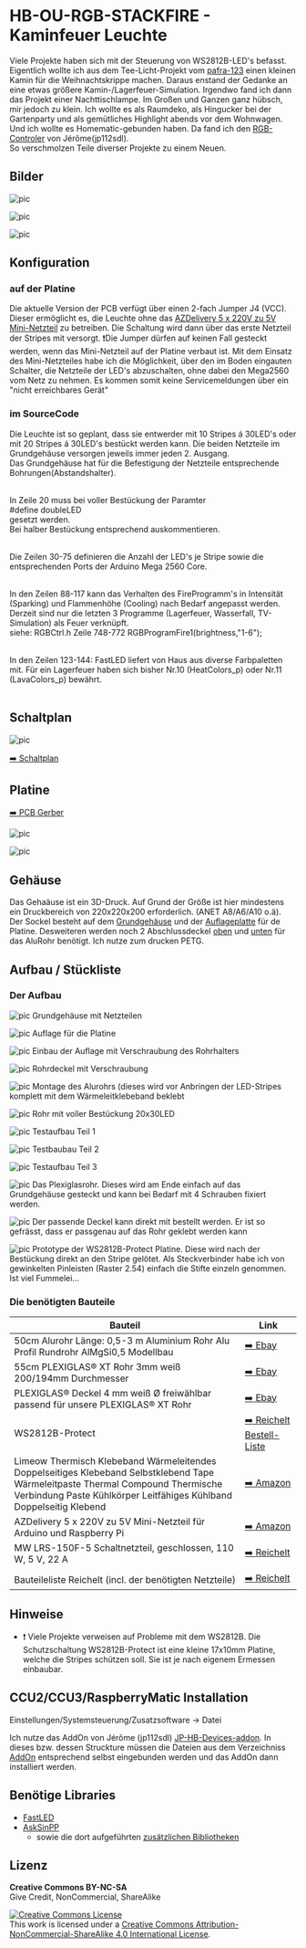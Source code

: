 # HB-OU-RGB-STACKFIRE - Kaminfeuer Leuchte

Viele Projekte haben sich mit der Steuerung von WS2812B-LED's befasst. 
Eigentlich wollte ich aus dem Tee-Licht-Projekt vom [pafra-123](https://github.com/pafra-123/HB_LED_Teelicht) einen kleinen Kamin für die Weihnachtskrippe machen.
Daraus enstand der Gedanke an eine etwas größere Kamin-/Lagerfeuer-Simulation. 
Irgendwo fand ich dann das Projekt einer Nachttischlampe.
Im Großen und Ganzen ganz hübsch, mir jedoch zu klein. Ich wollte es als Raumdeko, als Hingucker bei der Gartenparty und als gemütliches Highlight abends vor dem Wohnwagen. Und ich wollte es Homematic-gebunden haben. Da fand ich den [RGB-Controler](https://github.com/jp112sdl/HB-UNI-RGB-LED-CTRL) von Jérôme(jp112sdl).<br>
So verschmolzen Teile diverser Projekte zu einem Neuen.


## Bilder

![pic](Images/*.jpg)

![pic](Images/*.jpg)

![pic](Images/*.jpg)


## Konfiguration
### auf der Platine
Die aktuelle Version der PCB verfügt über einen 2-fach Jumper J4 (VCC). Dieser ermöglicht es, die Leuchte ohne das [AZDelivery 5 x 220V zu 5V Mini-Netzteil](https://www.amazon.de/gp/product/B07V7GHK51/ref=ppx_yo_dt_b_asin_title_o06_s00?ie=UTF8&psc=1) zu betreiben. Die Schaltung wird dann über das erste Netzteil der Stripes mit versorgt.
:exclamation:Die Jumper dürfen auf keinen Fall gesteckt werden, wenn das Mini-Netzteil auf der Platine verbaut ist.
Mit dem Einsatz des Mini-Netzteiles habe ich die Möglichkeit, über den im Boden eingauten Schalter, die Netzteile der LED's abzuschalten, ohne dabei den Mega2560 vom Netz zu nehmen. Es kommen somit keine Servicemeldungen über ein "nicht erreichbares Gerät"

### im SourceCode
Die Leuchte ist so geplant, dass sie entwerder mit 10 Stripes á 30LED's oder mit 20 Stripes á 30LED's bestückt werden kann.
Die beiden Netzteile im Grundgehäuse versorgen jeweils immer jeden 2. Ausgang.<br>
Das Grundgehäuse hat für die Befestigung der Netzteile entsprechende Bohrungen(Abstandshalter).<br><br>

In Zeile 20 muss bei voller Bestückung der Paramter<br> #define doubleLED<br> gesetzt werden.<br> Bei halber Bestückung entsprechend auskommentieren.<br><br>

Die Zeilen 30-75 definieren die Anzahl der LED's je Stripe sowie die entsprechenden Ports der Arduino Mega 2560 Core.<br><br>

In den Zeilen 88-117 kann das Verhalten des FireProgramm's in Intensität (Sparking) und Flammenhöhe (Cooling) nach Bedarf angepasst werden.
Derzeit sind nur die letzten 3 Programme (Lagerfeuer, Wasserfall, TV-Simulation) als Feuer verknüpft.<br>
siehe: RGBCtrl.h Zeile 748-772 RGBProgramFire1(brightness,"1-6");<br><br>

In den Zeilen 123-144: FastLED liefert von Haus aus diverse Farbpaletten mit. Für ein Lagerfeuer haben sich bisher Nr.10 (HeatColors_p) oder Nr.11 (LavaColors_p) bewährt.<br><br>

## Schaltplan

![pic](Images/PCB_HB-OU-RGB-STACKFIRE/Schaltplan_HB-OU-RGB-STACKFIRE-V2.png)

[:arrow_right: Schaltplan](Images/PCB_HB-OU-RGB-STACKFIRE/Schaltplan_HB-OU-RGB-STACKFIRE-V2.pdf)


## Platine

[:arrow_right: PCB Gerber](Platine/HB-OU-RGB-STACKFIRE(Mega2560)-V2/HB-OU-RGB-STACKFIRE-V2.zip)

![pic](Images/PCB_HB-OU-RGB-STACKFIRE/HB-OU-RGB-STACKFIRE_Front_klein.png)

![pic](Images/PCB_HB-OU-RGB-STACKFIRE/HB-OU-RGB-STACKFIRE_Back_klein.png)

## Gehäuse

Das Gehaäuse ist ein 3D-Druck. Auf Grund der Größe ist hier mindestens ein Druckbereich von 220x220x200 erforderlich.
(ANET A8/A6/A10 o.ä).
Der Sockel besteht auf dem [Grundgehäuse](Gehäuse/Stack-Fire-Leuchte_Sockel_V1.stl) und der [Auflageplatte](Gehäuse/Stack-Fire-Leuchte_Sockel_Platine_V1.stl) für de Platine.
Desweiteren werden noch 2 Abschlussdeckel [oben](Gehäuse/Stack-Fire-Leuchte_Deckel_ALU_oben_V1.stl) und [unten](Gehäuse/Stack-Fire-Leuchte_Deckel_ALU_unten_V1.stl) für das AluRohr benötigt. 
Ich nutze zum drucken PETG. 



## Aufbau / Stückliste

### Der Aufbau
![pic](Images/Aufbau_HB-OU-RGB-STACKFIRE/Grundgehäuse_mit_Netzteilen.jpg)
Grundgehäuse mit Netzteilen<br>

![pic](Images/Aufbau_HB-OU-RGB-STACKFIRE/Auflage_Platine.jpg)
Auflage für die Platine<br>

![pic](Images/Aufbau_HB-OU-RGB-STACKFIRE/Teil1_ohne_Rohr.jpg)
Einbau der Auflage mit Verschraubung des Rohrhalters<br>

![pic](Images/Aufbau_HB-OU-RGB-STACKFIRE/Rohrdeckel.jpg)
Rohrdeckel mit Verschraubung<br>

![pic](Images/Aufbau_HB-OU-RGB-STACKFIRE/Teil2_mit_Rohr.jpg)
Montage des Alurohrs (dieses wird vor Anbringen der LED-Stripes komplett mit dem Wärmeleitklebeband beklebt<br>

![pic](Images/Aufbau_HB-OU-RGB-STACKFIRE/Rohr_mit_WS2812B.jpg)
Rohr mit voller Bestückung 20x30LED<br>

![pic](Images/Aufbau_HB-OU-RGB-STACKFIRE/Testaufbau_01.JPG)
Testaufbau Teil 1<br>

![pic](Images/Aufbau_HB-OU-RGB-STACKFIRE/Testaufbau_02.JPG)
Testbaubau Teil 2<br>

![pic](Images/Aufbau_HB-OU-RGB-STACKFIRE/Testaufbau_03.JPG)
Testaufbau Teil 3<br>

![pic](Images/Aufbau_HB-OU-RGB-STACKFIRE/Plexiglasrohr.jpg)
Das Plexiglasrohr. Dieses wird am Ende einfach auf das Grundgehäuse gesteckt und kann bei Bedarf mit 4 Schrauben fixiert werden.<br>

![pic](Images/Aufbau_HB-OU-RGB-STACKFIRE/Plexiglasrohr_mit_Deckel.jpg)
Der passende Deckel kann direkt mit bestellt werden. Er ist so gefrässt, dass er passgenau auf das Rohr geklebt werden kann<br>

![pic](Images/Aufbau_HB-OU-RGB-STACKFIRE/WS2812B-Protect.jpg)
Prototype der WS2812B-Protect Platine. Diese wird nach der Bestückung direkt an den Stripe gelötet. Als Steckverbinder habe ich von gewinkelten Pinleisten (Raster 2.54) einfach die Stifte einzeln genommen. Ist viel Fummelei... <br>


### Die benötigten Bauteile
| Bauteil | Link |
| --------|------|
|50cm Alurohr Länge: 0,5-3 m Aluminium Rohr Alu Profil Rundrohr AlMgSi0,5 Modellbau | [:arrow_right: Ebay](https://www.ebay.de/itm/Alurohr-L%C3%A4nge-0-5-3-m-Aluminium-Rohr-Alu-Profil-Rundrohr-AlMgSi0-5-Modellbau/222169076786?ssPageName=STRK%3AMEBIDX%3AIT&var=521010583605&_trksid=p2057872.m2749.l2649) |
|55cm  PLEXIGLAS® XT Rohr 3mm weiß 200/194mm Durchmesser | [:arrow_right: Ebay](https://www.ebay.de/itm/PLEXIGLAS-XT-Rohr-3mm-wei%C3%9F-200-194mm-Durchmesser-74-00-lfdm/112415674967?ssPageName=STRK%3AMEBIDX%3AIT&var=412812679722&_trksid=p2057872.m2749.l2649) |
|PLEXIGLAS® Deckel 4 mm weiß Ø freiwählbar passend für unsere PLEXIGLAS® XT Rohr | [:arrow_right: Ebay](https://www.ebay.de/itm/PLEXIGLAS-Deckel-4-mm-wei%C3%9F-%C3%98-freiw%C3%A4hlbar-passend-f%C3%BCr-unsere-PLEXIGLAS-XT-Rohre/122355660437?ssPageName=STRK%3AMEBIDX%3AIT&var=422838977364&_trksid=p2057872.m2749.l2649)|
|WS2812B-Protect | [:arrow_right: Reichelt Bestell-Liste](https://www.reichelt.de/my/1667564) |
|Limeow Thermisch Klebeband Wärmeleitendes Doppelseitiges Klebeband Selbstklebend Tape Wärmeleitpaste Thermal Compound Thermische Verbindung Paste Kühlkörper Leitfähiges Kühlband Doppelseitig Klebend | [:arrow_right: Amazon](https://www.amazon.de/gp/product/B07FPKVML7/ref=ppx_yo_dt_b_asin_title_o05_s00?ie=UTF8&psc=1) |
|AZDelivery 5 x 220V zu 5V Mini-Netzteil für Arduino und Raspberry Pi | [:arrow_right: Amazon](https://www.amazon.de/gp/product/B07V7GHK51/ref=ppx_yo_dt_b_asin_title_o06_s00?ie=UTF8&psc=1) |
|MW LRS-150F-5 Schaltnetzteil, geschlossen, 110 W, 5 V, 22 A | [:arrow_right: Reichelt](https://www.reichelt.de/schaltnetzteil-geschlossen-110-w-5-v-22-a-mw-lrs-150f-5-p202979.html?&nbc=1)|
| | |
|Bauteileliste Reichelt (incl. der benötigten Netzteile)| [:arrow_right: Reichelt](https://www.reichelt.de/my/1677743)|


## Hinweise

- :exclamation: Viele Projekte verweisen auf Probleme mit dem WS2812B. Die Schutzschaltung WS2812B-Protect ist eine kleine 17x10mm Platine, welche die Stripes schützen soll. Sie ist je nach eigenem Ermessen einbaubar. 


## CCU2/CCU3/RaspberryMatic Installation

Einstellungen/Systemsteuerung/Zusatzsoftware -> Datei 

Ich nutze das AddOn von Jérôme (jp112sdl) [JP-HB-Devices-addon](https://github.com/jp112sdl/JP-HB-Devices-addon).
In dieses bzw. dessen Struckture müssen die Dateien aus dem Verzeichniss [AddOn](AddOn) entsprechend selbst eingebunden werden und das AddOn dann installiert werden.


## Benötige Libraries

 - [FastLED](https://github.com/FastLED/FastLED)
 - [AskSinPP](https://github.com/pa-pa/AskSinPP)
   - sowie die dort aufgeführten [zusätzlichen Bibliotheken](https://github.com/pa-pa/AskSinPP#required-additional-arduino-libraries)


## Lizenz

**Creative Commons BY-NC-SA**<br>
Give Credit, NonCommercial, ShareAlike

<a rel="license" href="http://creativecommons.org/licenses/by-nc-sa/4.0/"><img alt="Creative Commons License" style="border-width:0" src="https://i.creativecommons.org/l/by-nc-sa/4.0/88x31.png" /></a><br />This work is licensed under a <a rel="license" href="http://creativecommons.org/licenses/by-nc-sa/4.0/">Creative Commons Attribution-NonCommercial-ShareAlike 4.0 International License</a>.
